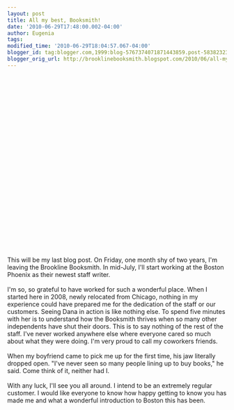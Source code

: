 ```yaml
---
layout: post
title: All my best, Booksmith!
date: '2010-06-29T17:48:00.002-04:00'
author: Eugenia
tags: 
modified_time: '2010-06-29T18:04:57.067-04:00'
blogger_id: tag:blogger.com,1999:blog-5767374071871443859.post-5838232319634082188
blogger_orig_url: http://brooklinebooksmith.blogspot.com/2010/06/all-my-best-booksmith.html
---
```


<object width="480" height="385"><param name="movie" value="http://www.youtube.com/v/zEIzyhu5txE&amp;hl=en_US&amp;fs=1&amp;"></param><param name="allowFullScreen" value="true"></param><param name="allowscriptaccess" value="always"></param><embed src="http://www.youtube.com/v/zEIzyhu5txE&amp;hl=en_US&amp;fs=1&amp;" type="application/x-shockwave-flash" allowscriptaccess="always" allowfullscreen="true" width="480" height="385"></embed></object><div><br /></div><div>This will be my last blog post. On Friday, one month shy of two years, I'm leaving the Brookline Booksmith. In mid-July, I'll start working at the Boston Phoenix as their newest staff writer.</div><div><br /></div><div>I'm so, so grateful to have worked for such a wonderful place. When I started here in 2008, newly relocated from Chicago, nothing in my experience could have prepared me for the dedication of the staff or our customers. Seeing Dana in action is like nothing else. To spend five minutes with her is to understand how the Booksmith thrives when so many other independents have shut their doors. This is to say nothing of the rest of the staff. I've never worked anywhere else where everyone cared so much about what they were doing. I'm very proud to call my coworkers friends. </div><div><br /></div><div>When my boyfriend came to pick me up for the first time, his jaw literally dropped open. "I've never seen so many people lining up to buy books," he said. Come think of it, neither had I.</div><div><br /></div><div>With any luck, I'll see you all around. I intend to be an extremely regular customer. I would like everyone to know how happy getting to know you has made me and what a wonderful introduction to Boston this has been. </div>
